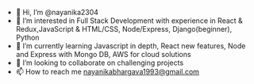 - 👋 Hi, I’m @nayanika2304
- 👀 I’m interested in Full Stack Development with experience in React & Redux,JavaScript & HTML/CSS, Node/Express, Django(beginner), Python
- 🌱 I’m currently learning Javascript in depth, React new features, Node and Express with Mongo DB, AWS for cloud solutions 
- 💞️ I’m looking to collaborate on challenging projects 
- 📫 How to reach me nayanikabhargava1993@gmail.com

<!---
nayanika2304/nayanika2304 is a ✨ special ✨ repository because its `README.md` (this file) appears on your GitHub profile.
You can click the Preview link to take a look at your changes.
--->
